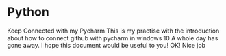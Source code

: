 # Python
Keep Connected with my Pycharm
This is my practise with the introduction about how to connect github with pycharm in windows 10
A whole day has gone away. I hope this document would be useful to you!
OK! Nice job